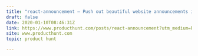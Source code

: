 ```yaml
---
title: "react-announcement — Push out beautiful website announcements in React 📣"
draft: false
date: 2020-01-10T08:46:31Z
link: https://www.producthunt.com/posts/react-announcement?utm_medium=RSS&utm_source=hune
site: www.producthunt.com
topic: product hunt  

---
```

